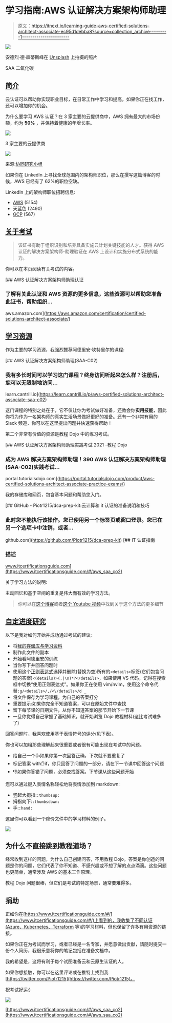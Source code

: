 # 学习指南:AWS 认证解决方案架构师助理

> 原文：<https://itnext.io/learning-guide-aws-certified-solutions-architect-associate-ec95d1debba8?source=collection_archive---------1----------------------->

![](img/d748a0a7a43c0aaf46a57eba73b4b907.png)

安德烈·德·森蒂斯峰在 [Unsplash](https://unsplash.com/?utm_source=unsplash&utm_medium=referral&utm_content=creditCopyText) 上拍摄的照片

SAA 二氧化碳

## [简介](http://localhost:3000/#/aws_saa_co2?id=about-the-exam)

云认证可以帮助你实现职业目标，在日常工作中学习和提高，如果你正在找工作，还可以增加你的机会。

为什么要学习 AWS 认证？在 3 家主要的云提供商中，AWS 拥有最大的市场份额，约为 **50%** ，并保持着健康的年增长率。

![](img/ef45759e09484d0c555ce935804b2df6.png)

3 家主要的云提供商

![](img/e63d005b7a327f945a8819e588797217.png)

来源:[协同研究小组](https://www.srgresearch.com/articles/cloud-market-ends-2020-high-while-microsoft-continues-gain-ground-amazon)

如果你在 LinkedIn 上寻找全球范围内的架构师职位，那么在撰写这篇博客的时候，AWS 已经有了 62%的职位空缺。

LinkedIn 上的架构师职位招聘信息:

*   [AWS](https://www.linkedin.com/jobs/search/?f_C=2382910&geoId=92000000&keywords=architect&location=Worldwide) (5154)
*   天蓝色 (2490)
*   [GCP](https://www.linkedin.com/jobs/search/?f_C=1441&geoId=92000000&keywords=architect&location=Worldwide&sortBy=R) (567)

## [关于考试](http://localhost:3000/#/aws_saa_co2?id=about-the-exam)

> 该证书有助于组织识别和培养具备实施云计划关键技能的人才。获得 AWS 认证的解决方案架构师-助理验证在 AWS 上设计和实施分布式系统的能力。

你可以在本页阅读有关考试的内容。

[](https://aws.amazon.com/certification/certified-solutions-architect-associate/) [## AWS 认证解决方案架构师助理认证

### 了解有关此认证和 AWS 资源的更多信息，这些资源可以帮助您准备此证书，帮助组织…

aws.amazon.com](https://aws.amazon.com/certification/certified-solutions-architect-associate/) 

## [学习资源](http://localhost:3000/#/aws_saa_co2?id=learning-resources)

作为主要的学习资源，我强烈推荐阿德里安·坎特里尔的课程:

[](https://learn.cantrill.io/p/aws-certified-solutions-architect-associate-saa-c02) [## AWS 认证解决方案架构师助理(SAA-C02)

### 我有多长时间可以学习这门课程？终身访问听起来怎么样？注册后，您可以无限制地访问…

learn.cantrill.io](https://learn.cantrill.io/p/aws-certified-solutions-architect-associate-saa-c02) 

这门课程的特别之处在于，它不仅让你为考试做好准备，还教会你**实用技能**，因此你将为作为一名架构师的真实生活场景做好更好的准备。还有一个非常有用的 Slack 频道，你可以在这里提出问题并快速获得帮助！

第二个非常有价值的资源是教程 Dojo 中的练习考试。

[](https://portal.tutorialsdojo.com/product/aws-certified-solutions-architect-associate-practice-exams/) [## AWS 认证解决方案架构师助理实践考试 2021 -教程 Dojo

### 成为 AWS 解决方案架构师助理！390 AWS 认证解决方案架构师助理(SAA-C02)实践考试…

portal.tutorialsdojo.com](https://portal.tutorialsdojo.com/product/aws-certified-solutions-architect-associate-practice-exams/) 

我的存储库和网页，包含基本问题和帮助您入门。

[](https://github.com/Piotr1215/dca-prep-kit) [## GitHub - Piotr1215/dca-prep-kit:云计算和 it 认证的准备说明和技巧

### 此时您不能执行该操作。您已使用另一个标签页或窗口登录。您已在另一个选项卡中注销，或者…

github.com](https://github.com/Piotr1215/dca-prep-kit)  [## IT 认证指南

### 描述

www.itcertificationsguide.com](https://www.itcertificationsguide.com/#/aws_saa_co2) 

关于学习方法的说明:

主动回忆和基于空间的重复是伟大而有效的学习方法。

> 你可以在[这个博客](https://e-student.org/active-recall-study-method/)或者[这个 Youtube 视频](https://www.youtube.com/watch?v=fDbxPVn02VU&ab_channel=AliAbdaal)中找到关于这个方法的更多细节

## [自定进度研究](http://localhost:3000/#/aws_saa_co2?id=active-learning)

以下是我对如何开始并成功通过考试的建议:

*   将[我的存储库与学习资料](https://github.com/Piotr1215/dca-prep-kit)
*   制作此文件的副本
*   开始看阿德里安的训练
*   当你写下并回答问题时
*   使用这个[正则表达式](https://stackoverflow.com/a/16880892)选择并删除(替换为空)所有的`<details>`标签(它们包含问题的答案)`<(details)>(.|\n)*?</details>`，如果使用 VS 代码，记得在搜索框中切换“使用正则表达式”。如果你正在使用 vim/nvim，使用这个命令代替`:g/<details>/,/<\/details>/d _`
*   将文件保存为学习课程，为自己的答案打分
*   重要提示:如果你完全不知道答案，可以在原始文件中查找
*   留下每节课的日期文件，从你不知道答案的那节开始下一节课
*   一旦你觉得自己掌握了基础知识，就开始浏览 Dojo 教程材料(这比考试难多了)

回答问题时，我喜欢使用基于表情符号的评分(见下表)。

你也可以加粗那些理解起来很重要或者很有可能出现在考试中的问题。

*   给自己一个👍如果你第一次回答正确，下次就不要重复了
*   标记答案 with✋if，你只回答了问题的一部分，请在下一节课中回答这个问题
*   👎如果你答错了问题，必须查找答案。下节课从这些问题开始

您可以通过键入表情名称轻松地将表情添加到 markdown:

*   竖起大拇指:`:thumbsup:`
*   拇指向下:`:thumbsdown:`
*   手:`:hand:`

这里你可以看到一个降价文件中的学习材料的例子。

![](img/69ef14e89cd3dcc5810b79593b6296c4.png)

## 为什么不直接跳到教程道场？

经常收到这样的问题，为什么自己创建问答，不用教程 Dojo。答案是你创造的问题是你的问题，它们代表了你不知道、不感兴趣或不想了解的点点滴滴。这些问题也更简单，通常涉及 AWS 的基本工作原理。

教程 Dojo 问题很棒，但它们是考试的特定场景，通常要难得多。

## 捐助

正如你在[https://www.itcertificationsguide.com/#/](https://www.itcertificationsguide.com/#/)上看到的，我收集了不同认证(Azure、Kubernetes、Terraform 等)的学习材料，但也保留了许多有用资源的链接。

如果你正在为考试而学习，或者已经是一名专家，并愿意做出贡献，请随时提交一份个人简历，我很乐意将你的笔记包括在准备文档中。

我的希望是，这将有利于每个试图准备云和云原生认证的人。

如果你想接触，你可以在这里评论或在推特上找到我[https://twitter.com/Piotr1215](https://twitter.com/Piotr1215)。

祝考试好运:)

![](img/2e763ee50e341cbe3eb27b3b3150ac48.png)

[https://www.itcertificationsguide.com/#/aws_saa_co2](https://www.itcertificationsguide.com/#/aws_saa_co2)